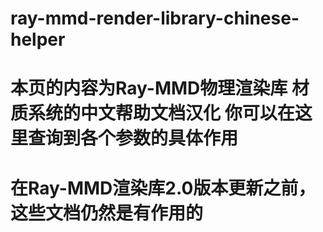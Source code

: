 # ray-mmd-render-library-chinese-helper
# 本页的内容为Ray-MMD物理渲染库 材质系统的中文帮助文档汉化 你可以在这里查询到各个参数的具体作用
# 在Ray-MMD渲染库2.0版本更新之前，这些文档仍然是有作用的
